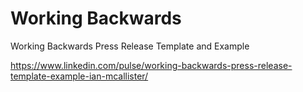 # Working Backwards

Working Backwards Press Release Template and Example

https://www.linkedin.com/pulse/working-backwards-press-release-template-example-ian-mcallister/
